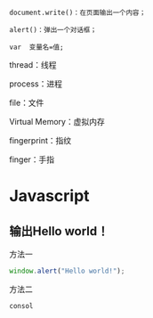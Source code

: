 `document.write()：在页面输出一个内容；`

`alert()：弹出一个对话框；`

`var  变量名=值;`

thread：线程

process：进程

file：文件

Virtual Memory：虚拟内存

fingerprint：指纹

finger：手指

# Javascript

## 输出Hello world！

方法一

```javascript
window.alert("Hello world!");
```

方法二

```
consol
```

